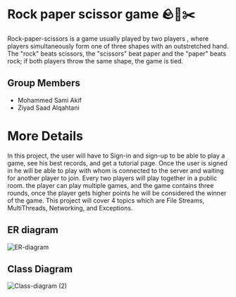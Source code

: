 #  Rock paper scissor game 🪨📃✂️
 Rock-paper-scissors is a game usually played by two players , where players simultaneously form one of three shapes with an outstretched hand. 
The "rock" beats scissors, the "scissors" beat paper and the "paper" beats rock; if both players throw the same shape, the game is tied.
## Group Members
- Mohammed Sami Akif
- Ziyad Saad Alqahtani

#  More Details
In this project, the user will have to Sign-in and sign-up to be able to play a game, see his best records, and get a tutorial page. 
Once the user is signed in he will be able to play with whom is connected to the server and waiting for another player to join.
Every two players will play together in a public room. the player can play multiple games, and the game contains three rounds, 
once the player gets higher points he will be considered the winner of the game. This project will cover 4 topics which are File Streams, 
MultiThreads, Networking, and Exceptions.  



## ER diagram
![ER-diagram](https://user-images.githubusercontent.com/98517446/200435200-e54421b0-d691-434c-874c-8e79a9b396bb.png)

## Class Diagram
![Class-diagram (2)](https://user-images.githubusercontent.com/98517446/201708240-124bb891-57e5-4f3a-b2d4-81c7c6c6c565.png)
